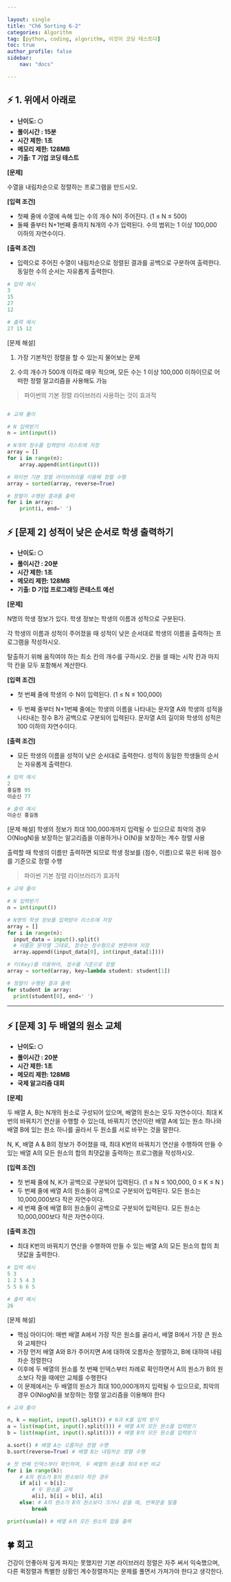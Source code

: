 ```yaml
---

layout: single
title: "Ch6 Sorting 6-2"
categories: Algorithm
tag: [python, coding, algorithm, 이것이 코딩 테스트다]
toc: true
author_profile: false
sidebar:
    nav: "docs"

---
```


## ⚡ 1. 위에서 아래로

* **난이도: 🌕**
* **풀이시간 : 15분**
* **시간 제한: 1초**
* **메모리 제한: 128MB**
* **기출: T 기업 코딩 테스트**


**[문제]**

수열을 내림차순으로 정렬하는 프로그램을 만드시오.

**[입력 조건]**

* 첫째 줄에 수열에 속해 있는 수의 개수 N이 주어진다. (1 ≤ N ≤ 500)
* 둘째 줄부터 N+1번째 줄까지 N개의 수가 입력된다. 수의 범위는 1 이상 100,000 이하의 자연수이다.

**[출력 조건]**

* 입력으로 주어진 수열이 내림차순으로 정렬된 결과를 공백으로 구분하여 출력한다. 동일한 수의 순서는 자유롭게 출력한다.

```python  
# 입력 예시
3
15
27
12

# 출력 예시
27 15 12

```

[문제 해설]

1. 가장 기본적인 정렬을 할 수 있는지 물어보는 문제

2. 수의 개수가 500개 이하로 매우 적으며, 모든 수는 1 이상 100,000 이하이므로 어떠한 정렬 알고리즘을 사용해도 가능

> 파이썬의 기본 정렬 라이브러리 사용하는 것이 효과적


```python

# 교재 풀이

# N 입력받기
n = int(input())

# N개의 정수를 입력받아 리스트에 저장
array = []
for i in range(n):
	array.append(int(input()))

# 파이썬 기본 정렬 라이브러리를 이용해 정렬 수행
array = sorted(array, reverse=True)

# 정렬이 수행된 결과를 출력
for i in array:
	print(i, end=' ')

```

## ⚡ [문제 2] 성적이 낮은 순서로 학생 출력하기

* **난이도: 🌕**
* **풀이시간 : 20분**
* **시간 제한: 1초**
* **메모리 제한: 128MB**
* **기출: D 기업 프로그래밍 콘테스트 예선**


**[문제]**

N명의 학생 정보가 있다. 학생 정보는 학생의 이름과 성적으로 구분된다.

각 학생의 이름과 성적이 주어졌을 때 성적이 낮은 순서대로 학생의 이름을 출력하는 프로그램을 작성하시오.

탈출하기 위해 움직여야 하는 최소 칸의 개수를 구하시오. 칸을 셀 때는 시작 칸과 마지막 칸을 모두 포함해서 계산한다.

**[입력 조건]**

* 첫 번째 줄에 학생의 수 N이 입력된다. (1 ≤ N ≤ 100,000)

* 두 번째 줄부터 N+1번째 줄에는 학생의 이름을 나타내는 문자열 A와 학생의 성적을 나타내는 정수 B가 공백으로 구분되어 입력된다. 문자열 A의 길이와 학생의 성적은 100 이하의 자연수이다.

**[출력 조건]**

* 모든 학생의 이름을 성적이 낮은 순서대로 출력한다. 성적이 동일한 학생들의 순서는 자유롭게 출력한다.

```python  
# 입력 예시
2
홍길동 95
이순신 77

# 출력 예시
이순신 홍길동

```

[문제 해설]
학생의 정보가 최대 100,000개까지 입력될 수 있으므로 최악의 경우 O(NlogN)을 보장하는 알고리즘을 이용하거나 O(N)을 보장하는 계수 정렬 사용

출력할 때 학생의 이름만 출력하면 되므로 학생 정보를 (점수, 이름)으로 묶은 뒤에 점수를 기준으로 정렬 수행
> 파이썬 기본 정렬 라이브러리가 효과적

```python
# 교재 풀이

# N 입력받기
n = int(input())

# N명의 학생 정보를 입력받아 리스트에 저장
array = []
for i in range(n):
  input_data = input().split()
  # 이름은 문자열 그대로, 점수는 정수형으로 변환하여 저장
  array.append((input_data[0], int(input_data[1])))

# 키(Key)를 이용하야, 점수를 기준으로 정렬
array = sorted(array, key=lambda student: student[1])

# 정렬이 수행된 결과 출력
for student in array:
  print(student[0], end=' ')

```

---

## ⚡ [문제 3] 두 배열의 원소 교체

* **난이도: 🌕**
* **풀이시간 : 20분**
* **시간 제한: 1초**
* **메모리 제한: 128MB**
* **국제 알고리즘 대회**


**[문제]**

두 배열 A, B는 N개의 원소로 구성되어 있으며, 배열의 원소는 모두 자연수이다. 최대 K번의 바꿔치기 연산을 수행할 수 있는데, 바꿔치기 연산이란 배열 A에 있는 원소 하나와 배열 B에 있는 원소 하나를 골라서 두 원소를 서로 바꾸는 것을 말한다.

N, K, 배열 A & B의 정보가 주어졌을 때, 최대 K번의 바꿔치기 연산을 수행하여 만들 수 있는 배열 A의 모든 원소의 합의 최댓값을 출력하는 프로그램을 작성하시오.

**[입력 조건]**

* 첫 번째 줄에 N, K가 공백으로 구분되어 입력된다. (1 ≤ N ≤ 100,000, 0 ≤ K ≤ N
)
* 두 번째 줄에 배열 A의 원소들이 공백으로 구분되어 입력된다. 모든 원소는 10,000,000보다 작은 자연수이다.
* 세 번째 줄에 배열 B의 원소들이 공백으로 구분되어 입력된다. 모든 원소는 10,000,000보다 작은 자연수이다.

**[출력 조건]**

* 최대 K번의 바꿔치기 연산을 수행하여 만들 수 있는 배열 A의 모든 원소의 합의 최댓값을 출력한다.

```python  
# 입력 예시
5 3
1 2 5 4 3
5 5 6 6 5

# 출력 예시
26

```

[문제 해설]
* 핵심 아이디어: 매번 배열 A에서 가장 작은 원소를 골라서, 배열 B에서 가장 큰 원소와 교체한다
* 가장 먼저 배열 A와 B가 주어지면 A에 대하여 오름차순 정렬하고, B에 대하여 내림차순 정렬한다
* 이후에 두 배열의 원소를 첫 번째 인덱스부터 차례로 확인하면서 A의 원소가 B의 원소보다 작을 때에만 교체를 수행한다
* 이 문제에서는 두 배열의 원소가 최대 100,000개까지 입력될 수 있으므로, 최악의 경우 O(NlogN)을 보장하는
정렬 알고리즘을 이용해야 한다


```python
# 교재 풀이

n, k = map(int, input().split()) # N과 K를 입력 받기
a = list(map(int, input().split())) # 배열 A의 모든 원소를 입력받기
b = list(map(int, input().split())) # 배열 B의 모든 원소를 입력받기

a.sort() # 배열 A는 오름차순 정렬 수행
b.sort(reverse=True) # 배열 B는 내림차순 정렬 수행

# 첫 번째 인덱스부터 확인하며, 두 배열의 원소를 최대 K번 비교
for i in range(k):
    # A의 원소가 B의 원소보다 작은 경우
    if a[i] < b[i]:
        # 두 원소를 교체
        a[i], b[i] = b[i], a[i]
    else: # A의 원소가 B의 원소보다 크거나 같을 때, 반복문을 탈출
        break

print(sum(a)) # 배열 A의 모든 원소의 합을 출력

```

## **🍀** 회고
건강이 안좋아져 깊게 파지는 못했지만 기본 라이브러리 정렬은 자주 써서 익숙했으며, 다른 퀵정렬과 특별한 상황인 계수정렬까지는 문제를 풀면서 가져가야 한다고 생각한다.

